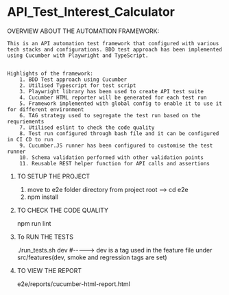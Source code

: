# API_Test_Interest_Calculator

OVERVIEW ABOUT THE AUTOMATION FRAMEWORK:

    This is an API automation test framework that configured with various tech stacks and configurations. BDD test approach has been implemented using Cucumber with Playwright and TypeScript.
    
    
    Highlights of the framework:
        1. BDD Test approach using Cucumber
        2. Utilised Typescript for test script
        3. Playwright library has been used to create API test suite
        4. Cucumber HTML reporter will be generated for each test run
        5. Framework implemented with global config to enable it to use it for different environment
        6. TAG strategy used to segregate the test run based on the requriements
        7. Utilised eslint to check the code quality
        8. Test run configured through bash file and it can be configured in CI CD to run
        9. Cucumber.JS runner has been configured to customise the test runner
        10. Schema validation performed with other validation points
        11. Reusable REST helper function for API calls and assertions



1. TO SETUP THE PROJECT

    1. move to e2e folder directory from project root --> cd e2e
    2. npm install

2. TO CHECK THE CODE QUALITY

    npm run lint

3. To RUN THE TESTS

    ./run_tests.sh dev        #-----> dev is a tag used in the feature file under src/features(dev, smoke and regression tags are set)

4. TO VIEW THE REPORT

    e2e/reports/cucumber-html-report.html 